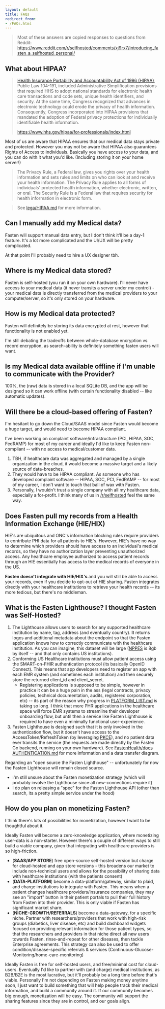 ```yaml
---
layout: default
title: FAQs
redirect_from:
- /FAQs.html
---
```


> Most of these answers are copied responses to questions from Reddit:
> https://www.reddit.com/r/selfhosted/comments/xj9rx7/introducing_fasten_a_selfhosted_personal/

## What about HIPAA?

>[Health Insurance Portability and Accountability Act of 1996 (HIPAA)](https://aspe.hhs.gov/report/health-insurance-portability-and-accountability-act-1996), Public Law 104-191, included Administrative Simplification provisions that required HHS to adopt national standards for electronic health care transactions and code sets, unique health identifiers, and security. At the same time, Congress recognized that advances in electronic technology could erode the privacy of health information. Consequently, Congress incorporated into HIPAA provisions that mandated the adoption of Federal privacy protections for individually identifiable health information.
>
> https://www.hhs.gov/hipaa/for-professionals/index.html

Most of us are aware that HIPAA ensures that our medical data stays private and protected. However you may not be aware that HIPAA also guarantees Rights of Access to individuals. Basically you have access to your data, and you can do with it what you'd like. (Including storing it on your home server!)

> The Privacy Rule, a Federal law, gives you rights over your health information and sets rules and limits on who can look at and receive your health information. The Privacy Rule applies to all forms of individuals' protected health information, whether electronic, written, or oral. The Security Rule is a Federal law that requires security for health information in electronic form.

> See [lega/HIPAA.md](./legal/HIPAA.md) for more information. 

## Can I manually add my Medical data?

Fasten will support manual data entry, but I don't think it'll be a day-1 feature. It's a lot more complicated and the UI/UX will be pretty complicated.

At that point I'll probably need to hire a UX designer tbh.

## Where is my Medical data stored?

Fasten is self-hosted (you run it on your own hardware). I'll never have access to your medical data (it never transits a server under my control) - your medical data is directly transferred from the medical providers to your computer/server, so it's only stored on your hardware.


## How is my Medical data protected?

Fasten will definitely be storing its data encrypted at rest, however that functionality is not enabled yet.

I'm still debating the tradeoffs between whole-database encryption vs record encryption, as search-ability is definitely something fasten users will want.

## Is my Medical data available offline if I'm unable to communicate with the Provider?
100%, the (raw) data is stored in a local SQLite DB, and the app will be designed so it can work offline (with certain functionality disabled -- like automatic updates).

## Will there be a cloud-based offering of Fasten?

I'm hesitant to go down the Cloud/SAAS model since Fasten would become a huge target, and would need to become HIPAA compliant.

I've been working on complaint software/infrastructure (PCI, HIPAA, SOC, FedRAMP) for most of my career and ideally I'd like to keep Fasten non-compliant -- with no access to medical/customer data.

1. TBH, if healthcare data was aggregated and managed by a single organization in the cloud, it would become a massive target and a likely source of data-breaches.
2. They would have to be HIPAA compliant. As someone who has developed complaint software -- HIPAA, SOC, PCI, FedRAMP -- for most of my career, I don't want to touch that ball of wax with Fasten.
3. Personally, I wouldn't trust a single company with all my healthcare data, especially a for-profit. I think many of us in [/r/selfhosted](https://www.reddit.com/r/selfhosted) feel the same way.

## Does Fasten pull my records from a Health Information Exchange (HIE/HIX)

HIE's are ubiquitous and ONC's information blocking rules require providers to contribute PHI data for all patients to HIE's. However, HIE's have no way to determine which providers should have access to an individual's medical records, so they have no authorization layer preventing unauthorized access. Any healthcare employee authorized to access patient records through an HIE essentially has access to the medical records of everyone in the US.

**Fasten doesn't integrate with HIE/HIX's** and you will still be able to access your records, even if you decide to opt-out of HIE sharing. Fasten integrates directly with your healthcare institutions to retrieve your health records -- its more tedious, but there's no middleman.

## What is the Fasten Lighthouse? I thought Fasten was Self-Hosted?
<a id="lighthouse"></a>

1. The Lighthouse allows users to search for any supported healthcare institution by name, tag, address (and eventually country). It returns logos and additional metadata about the endpoint so that the Fasten application knows how to correctly communicate with the healthcare institution. As you can imagine, this dataset will be large ([NPPES](https://www.cms.gov/Regulations-and-Guidance/Administrative-Simplification/NationalProvIdentStand/DataDissemination) is 8gb by itself -- and that only contains US institutions). 
2. Conforming US Healthcare institutions must allow patient access using the SMART-on-FHIR authentication protocol (its basically OpenID Connect). This means that app developers need to register an app with each EMR system (and sometimes each institution) and then securely store the returned client_id and client_secret. 
	- Registering applications is supposed to be simple, however in practice it can be a huge pain in the ass (legal contracts, privacy policies, technical documentation, audits, registered corporation, etc) -- its part of the reason why progress in [PLATFORM_LIST.md](https://github.com/fastenhealth/fasten-sources/blob/main/PLATFORM_LIST.md) is taking so long. I think that more PHR applications in the healthcare space will force EMR systems to streamline their developer onboarding flow, but until then a service like Fasten Lighthouse is required to have even a minimally functional user-experience. 
3. Fasten Lighthouse is designed such that it is only involved in the authentication flow, but it doesn't have access to the AccessToken/RefreshToken (by leveraging [PKCE](https://auth0.com/docs/get-started/authentication-and-authorization-flow/authorization-code-flow-with-proof-key-for-code-exchange-pkce)), and no patient data ever transits the service (the requests are made directly by the Fasten Go backend, running on your own hardware). See [FastenHealth/docs AUTHENTICATION.md](https://github.com/fastenhealth/docs/blob/main/technical/AUTHENTICATION.md) for more information and a data transfer diagram.

Regarding an "open source the Fasten Lighthouse" -- unfortunately for now the Fasten Lighthouse will remain closed source. 
- I'm still unsure about the Fasten monetization strategy (which will probably involve the Lighthouse since all new-connections require it)
- I do plan on releasing a "spec" for the Fasten Lighthouse API (other than search, its a pretty simple service under the hood)

## How do you plan on monetizing Fasten?

I think there's lots of possibilities for monetization, however I want to be thoughtful about it. 

Ideally Fasten will become a zero-knowledge application, where monetizing user-data is a non-starter. However there's a couple of different ways to still build a viable company, given that integrating with healthcare providers is so high-friction. 


- (**SAAS/APP STORE**) free open-source self-hosted version but charge for cloud-hosted and app store versions - this broadens our market to include non-technical users and allows for the possibility of sharing data with healthcare institutions (with the patients consent)
- (**DATA-PLATFORM**) become a data-platform/gateway, similar to plaid, and charge institutions to integrate with Fasten. This means when a patient changes healthcare providers/insurance companies, they may see an "import" button in their patient portals to pull their full history from Fasten into their provider. This is only viable if Fasten has significant market share. 
- (**NICHE-GROWTH/REFERRALS**) become a data-gateway, for a specific niche. Partner with researchers/providers that work with  high-risk groups (diabetics, liver disease, etc) and build dashboard widgets focused on providing relevant information for those patient types, so that the researchers and providers in that niche direct all new users towards Fasten. rinse-and-repeat for other diseases, then tackle Enterprise agreements. This strategy can also be used to offer condition/disease-specific referrals & services (Continuous-Glucose-Monitoring/home-care-monitoring) 


Ideally Fasten is free for self-hosted users, and free/minimal cost for cloud-users. Eventually I'd like to partner with (and charge) medical institutions, as B2B/B2E is the most lucrative, but it'll probably be a long time before that's viable. Personally I'm not depending on Fasten making money anytime soon, I just want to build something that will help people track their medical information, and build a community around it. If our community becomes big enough, monetization will be easy. The community will support the sharing features since they are in control, and our goals align.
